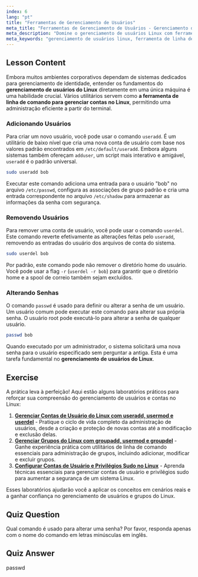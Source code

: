 ```yaml
---
index: 6
lang: "pt"
title: "Ferramentas de Gerenciamento de Usuários"
meta_title: "Ferramentas de Gerenciamento de Usuários - Gerenciamento de Usuários"
meta_description: "Domine o gerenciamento de usuários Linux com ferramentas essenciais de linha de comando. Este guia aborda o uso de useradd, userdel e passwd para gerenciar contas no Linux, ideal para iniciantes."
meta_keywords: "gerenciamento de usuários linux, ferramenta de linha de comando para gerenciar contas no linux, useradd, userdel, passwd, contas linux, gerenciar usuários linux"
---
```


## Lesson Content

Embora muitos ambientes corporativos dependam de sistemas dedicados para gerenciamento de identidade, entender os fundamentos do **gerenciamento de usuários do Linux** diretamente em uma única máquina é uma habilidade crucial. Vários utilitários servem como **a ferramenta de linha de comando para gerenciar contas no Linux**, permitindo uma administração eficiente a partir do terminal.

### Adicionando Usuários

Para criar um novo usuário, você pode usar o comando `useradd`. É um utilitário de baixo nível que cria uma nova conta de usuário com base nos valores padrão encontrados em `/etc/default/useradd`. Embora alguns sistemas também ofereçam `adduser`, um script mais interativo e amigável, `useradd` é o padrão universal.

```bash
sudo useradd bob
```

Executar este comando adiciona uma entrada para o usuário "bob" no arquivo `/etc/passwd`, configura as associações de grupo padrão e cria uma entrada correspondente no arquivo `/etc/shadow` para armazenar as informações da senha com segurança.

### Removendo Usuários

Para remover uma conta de usuário, você pode usar o comando `userdel`. Este comando reverte efetivamente as alterações feitas pelo `useradd`, removendo as entradas do usuário dos arquivos de conta do sistema.

```bash
sudo userdel bob
```

Por padrão, este comando pode não remover o diretório home do usuário. Você pode usar a flag `-r` (`userdel -r bob`) para garantir que o diretório home e a spool de correio também sejam excluídos.

### Alterando Senhas

O comando `passwd` é usado para definir ou alterar a senha de um usuário. Um usuário comum pode executar este comando para alterar sua própria senha. O usuário root pode executá-lo para alterar a senha de qualquer usuário.

```bash
passwd bob
```

Quando executado por um administrador, o sistema solicitará uma nova senha para o usuário especificado sem perguntar a antiga. Esta é uma tarefa fundamental no **gerenciamento de usuários do Linux**.

## Exercise

A prática leva à perfeição! Aqui estão alguns laboratórios práticos para reforçar sua compreensão do gerenciamento de usuários e contas no Linux:

1. **[Gerenciar Contas de Usuário do Linux com useradd, usermod e userdel](https://labex.io/pt/labs/comptia-manage-linux-user-accounts-with-useradd-usermod-and-userdel-590837)** - Pratique o ciclo de vida completo da administração de usuários, desde a criação e proteção de novas contas até a modificação e exclusão delas.
2. **[Gerenciar Grupos do Linux com groupadd, usermod e groupdel](https://labex.io/pt/labs/comptia-manage-linux-groups-with-groupadd-usermod-and-groupdel-590836)** - Ganhe experiência prática com utilitários de linha de comando essenciais para administração de grupos, incluindo adicionar, modificar e excluir grupos.
3. **[Configurar Contas de Usuário e Privilégios Sudo no Linux](https://labex.io/pt/labs/comptia-configure-user-accounts-and-sudo-privileges-in-linux-590856)** - Aprenda técnicas essenciais para gerenciar contas de usuário e privilégios sudo para aumentar a segurança de um sistema Linux.

Esses laboratórios ajudarão você a aplicar os conceitos em cenários reais e a ganhar confiança no gerenciamento de usuários e grupos do Linux.

## Quiz Question

Qual comando é usado para alterar uma senha? Por favor, responda apenas com o nome do comando em letras minúsculas em inglês.

## Quiz Answer

passwd
